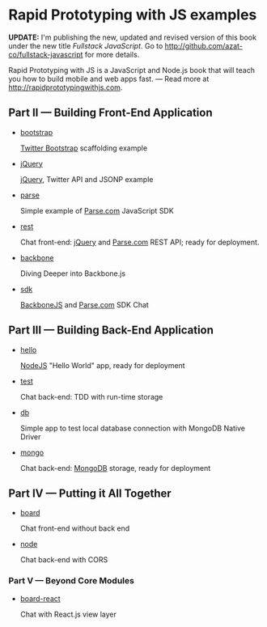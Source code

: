 # Rapid Prototyping with JS examples

**UPDATE:** I'm publishing the new, updated and revised version of this book under the new title *Fullstack JavaScript*. Go to <http://github.com/azat-co/fullstack-javascript> for more details.

Rapid Prototyping with JS is a JavaScript and Node.js book that will teach you how to build mobile and web apps fast. — Read more at
<http://rapidprototypingwithjs.com>.

## Part II — Building Front-End Application

* [bootstrap](https://github.com/azat-co/rpjs/tree/master/bootstrap)

 	[Twitter Bootstrap] scaffolding example


* [jQuery](https://github.com/azat-co/rpjs/tree/master/jquery)

	[jQuery], Twitter API and JSONP example

* [parse](https://github.com/azat-co/rpjs/tree/master/parse)

	Simple example of [Parse.com] JavaScript SDK

* [rest](https://github.com/azat-co/rpjs/tree/master/rest)

	Chat front-end: [jQuery] and [Parse.com] REST API; ready for deployment.

* [backbone](https://github.com/azat-co/rpjs/tree/master/backbone)

	Diving Deeper into Backbone.js

* [sdk](https://github.com/azat-co/rpjs/tree/master/sdk)

	[BackboneJS] and [Parse.com] SDK Chat

## Part III — Building Back-End Application

* [hello](https://github.com/azat-co/rpjs/tree/master/hello)

	[NodeJS] "Hello World" app, ready for deployment

* [test](https://github.com/azat-co/rpjs/tree/master/test)

	Chat back-end: TDD with run-time storage

* [db](https://github.com/azat-co/rpjs/tree/master/db)

	Simple app to test local database connection with MongoDB Native Driver

* [mongo](https://github.com/azat-co/rpjs/tree/master/mongo)

	Chat back-end: [MongoDB] storage, ready for deployment

## Part IV — Putting it All Together

* [board](https://github.com/azat-co/rpjs/tree/master/board)

	Chat front-end without back end

* [node](https://github.com/azat-co/rpjs/tree/master/node)

	Chat back-end with CORS

### Part V — Beyond Core Modules

* [board-react](https://github.com/azat-co/rpjs/tree/master/board-react)

	Chat with React.js view layer

[BackboneJS]: http://backbonejs.org
[UnderscoreJS]: http://underscorejs.org
[jQuery]: http://jquery.com
[Parse.com]: http://parse.com
[LESS]: http://lesscss.org
[LESS app]: http://incident57.com/less/
[Twitter Bootstrap]: http://twitter.github.com/bootstrap
[Heroku]: http://heroku.com
[Windows Azure]: http://windowsazure.com
[Git]: http://git-scm.com
[GitHub]: http://github.com
[NodeJS]: http://nodejs.org "NodeJS"
[MongoDB]: http://mongodb.org
[Chrome]:	http://www.google.com/chrome
[Safari]:	http://www.apple.com/safari/
[Firefox]:	http://www.mozilla.org/en-US/firefox/new/
[Firebug]: http://getfirebug.com/
[WebStorm]: http://www.jetbrains.com/webstorm/
[Cygwin]:	http://www.cygwin.com/
[PuTTY]: http://www.chiark.greenend.org.uk/~sgtatham/putty/
[NPM]: https://npmjs.org
[MongoHQ]: https://addons.heroku.com/mongohq
[Foreman]: https://github.com/ddollar/foreman
[MAMP]:	http://www.mamp.info/en/index.html
[XAMPP]:	http://www.apachefriends.org/en/xampp.html
[CORS]: http://www.w3.org/TR/cors/
[MongoHQ]: https://www.mongohq.com/home
[MongoHQ add-on]: https://addons.heroku.com/mongohq
